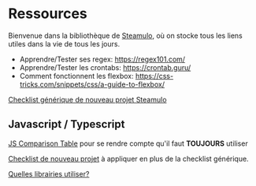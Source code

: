 # Ressources
Bienvenue dans la bibliothèque de [Steamulo](http://www.steamulo.com/), où on stocke tous les liens utiles dans la vie de tous les jours.
* Apprendre/Tester ses regex: https://regex101.com/
* Apprendre/Tester les crontabs: https://crontab.guru/
* Comment fonctionnent les flexbox: https://css-tricks.com/snippets/css/a-guide-to-flexbox/

[Checklist générique de nouveau projet Steamulo](https://github.com/STEAMULO/resources/blob/master/checklist-nouveau-projet.md)

## Javascript / Typescript

[JS Comparison Table](https://dorey.github.io/JavaScript-Equality-Table/) pour se rendre compte qu'il faut **TOUJOURS** utiliser

[Checklist de nouveau projet](https://github.com/STEAMULO/resources/blob/master/javascript-checklist-nouveau-projet.md) à appliquer en plus de la checklist générique.

[Quelles librairies utiliser?](https://github.com/STEAMULO/resources/blob/master/javascript-les-libs.md)


